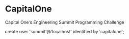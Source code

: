 # CapitalOne
Capital One's Engineering Summit Programming Challenge

create user 'summit'@'localhost' identified by 'capitalone';
